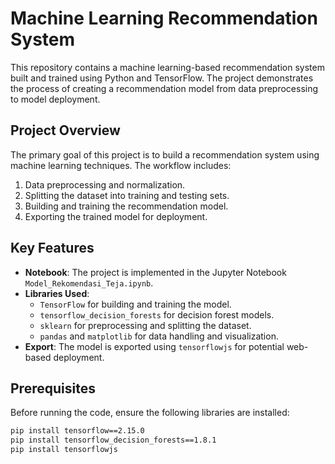# Machine Learning Recommendation System

This repository contains a machine learning-based recommendation system built and trained using Python and TensorFlow. The project demonstrates the process of creating a recommendation model from data preprocessing to model deployment.

## Project Overview

The primary goal of this project is to build a recommendation system using machine learning techniques. The workflow includes:
1. Data preprocessing and normalization.
2. Splitting the dataset into training and testing sets.
3. Building and training the recommendation model.
4. Exporting the trained model for deployment.

## Key Features

- **Notebook**: The project is implemented in the Jupyter Notebook `Model_Rekomendasi_Teja.ipynb`.
- **Libraries Used**:
  - `TensorFlow` for building and training the model.
  - `tensorflow_decision_forests` for decision forest models.
  - `sklearn` for preprocessing and splitting the dataset.
  - `pandas` and `matplotlib` for data handling and visualization.
- **Export**: The model is exported using `tensorflowjs` for potential web-based deployment.

## Prerequisites

Before running the code, ensure the following libraries are installed:

```bash
pip install tensorflow==2.15.0
pip install tensorflow_decision_forests==1.8.1
pip install tensorflowjs

